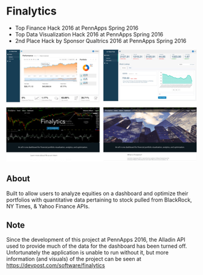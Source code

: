 # Finalytics

- Top Finance Hack 2016 at PennApps Spring 2016
- Top Data Visualization Hack 2016 at PennApps Spring 2016
- 2nd Place Hack by Sponsor Qualtrics 2016 at PennApps Spring 2016

![Reference Image](https://github.com/WilliamY97/Finalytics/blob/master/finalytics.jpg)

## About

Built to allow users to analyze equities on a dashboard and optimize their portfolios
with quantitative data pertaining to stock pulled from BlackRock, NY Times, & Yahoo
Finance APIs.

## Note

Since the development of this project at PennApps 2016, the Alladin API used to provide much of the data for the dashboard has been turned off. Unfortunately the application is unable to run without it, but more information (and visuals) of the project can be seen at https://devpost.com/software/finalytics




